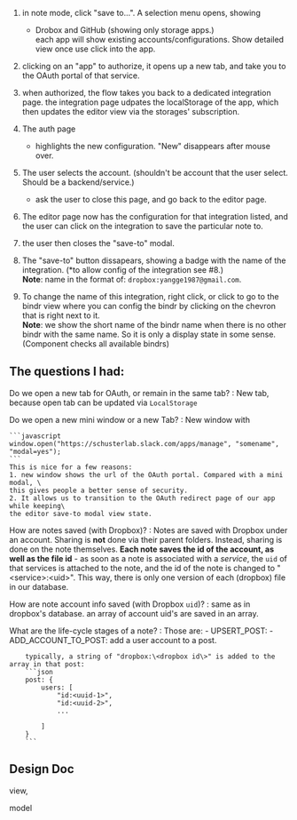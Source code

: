 1. in note mode, click "save to...". A selection menu opens, showing
    - Drobox and GitHub (showing only storage apps.)\
    each app will show existing accounts/configurations. Show detailed view once
    use click into the app.

2. clicking on an "app" to authorize, it opens up a new tab, and take you to
    the OAuth portal of that service.

3. when authorized, the flow takes you back to a dedicated integration page.
    the integration page udpates the localStorage of the app, which then updates
    the editor view via the storages' subscription.

4. The auth page
    - highlights the new configuration. "New" disappears after mouse over.

5. The user selects the account. (shouldn't be account that the user select. Should
be a backend/service.)
    - ask the user to close this page, and go back to the editor page.

5. The editor page now has the configuration for that integration listed, and the
user can click on the integration to save the particular note to.

6. the user then closes the "save-to" modal.

7. The "save-to" button dissapears, showing a badge with the name of the integration. (*to allow config of the integration see #8.)\
    **Note**: name in the format of: `dropbox:yangge1987@gmail.com`.

8. To change the name of this integration, right click, or click to go to the bindr view where you can config the bindr by clicking on the chevron that is right next to it.\
    **Note**: we show the short name of the bindr name when there is no other bindr with the same name. So it is only a display state in some sense. (Component checks all available bindrs)

## The questions I had:

Do we open a new tab for OAuth, or remain in the same tab?
: New tab, because open tab can be updated via `LocalStorage`

Do we open a new mini window or a new Tab?
: New window with

    ```javascript
    window.open("https://schusterlab.slack.com/apps/manage", "somename", "modal=yes");
    ```
    This is nice for a few reasons:
    1. new window shows the url of the OAuth portal. Compared with a mini modal, \
    this gives people a better sense of security.
    2. It allows us to transition to the OAuth redirect page of our app while keeping\
    the editor save-to modal view state.

How are notes saved (with Dropbox)?
: Notes are saved with Dropbox under an account. Sharing is **not** done via their parent folders.
Instead, sharing is done on the note themselves. **Each note saves the id of the account, as well as
the file id**
    - as soon as a note is associated with a *service*, the `uid` of that services is attached to the
    note, and the id of the note is changed to "\<service\>:\<uid\>". This way, there is only one version
    of each (dropbox) file in our database.

How are note account info saved (with Dropbox `uid`)?
: same as in dropbox's database. an array of account uid's are saved in an array.

What are the life-cycle stages of a note?
: Those are:
    - UPSERT_POST:
    - ADD_ACCOUNT_TO_POST: add a user account to a post.

        typically, a string of "dropbox:\<dropbox id\>" is added to the array in that post:
        ```json
        post: {
            users: [
                "id:<uuid-1>",
                "id:<uuid-2>",
                ...

            ]
        }
        ```

## Design Doc

view,

model



